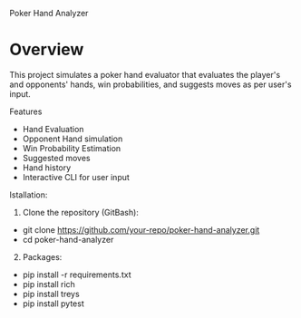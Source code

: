 Poker Hand Analyzer

# Overview
This project simulates a poker hand evaluator that evaluates the player's and opponents' hands, win probabilities, and suggests moves as per user's input.

Features
- Hand Evaluation
- Opponent Hand simulation
- Win Probability Estimation
- Suggested moves
- Hand history
- Interactive CLI for user input

Istallation:
1. Clone the repository (GitBash):

- git clone https://github.com/your-repo/poker-hand-analyzer.git
- cd poker-hand-analyzer

2. Packages:

- pip install -r requirements.txt
- pip install rich
- pip install treys
- pip install pytest



